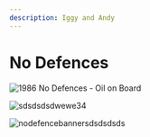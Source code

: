 ```yaml
---
description: Iggy and Andy
---
```


# No Defences

![1986 No Defences - Oil on Board](https://user-images.githubusercontent.com/25156451/125211390-e71b4900-e29d-11eb-8be5-8bac1f5f99a6.jpg)

![sdsdsdsdwewe34](https://user-images.githubusercontent.com/25156451/125211490-aa9c1d00-e29e-11eb-844b-175191bf9369.jpg)

![nodefencebannersdsdsdsds](https://user-images.githubusercontent.com/25156451/125211494-ae2fa400-e29e-11eb-9caf-18c99f6e8d9c.jpg)



